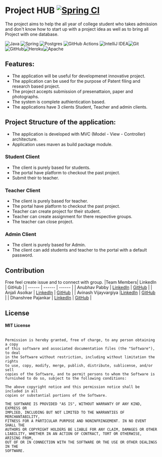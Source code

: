 # Project HUB [![Spring CI](https://github.com/avinash14022002/ProjectHub-Backend/actions/workflows/maven.yml/badge.svg)](https://github.com/avinash14022002/ProjectHub-Backend/actions/workflows/android.yml)
The project aims to help the all year of college student who takes admission and don't know how to start up with a project idea as well as to bring all Project with one database.

![Java](https://img.shields.io/badge/java-%23ED8B00.svg?style=for-the-badge&logo=java&logoColor=white) 	![Spring](https://img.shields.io/badge/spring-%236DB33F.svg?style=for-the-badge&logo=spring&logoColor=white) ![Postgres](https://img.shields.io/badge/postgres-%23316192.svg?style=for-the-badge&logo=postgresql&logoColor=white) ![GitHub Actions](https://img.shields.io/badge/githubactions-%232671E5.svg?style=for-the-badge&logo=githubactions&logoColor=white) ![IntelliJ IDEA](https://img.shields.io/badge/IntelliJIDEA-000000.svg?style=for-the-badge&logo=intellij-idea&logoColor=white)![Git](https://img.shields.io/badge/git-%23F05033.svg?style=for-the-badge&logo=git&logoColor=white)	![GitHub](https://img.shields.io/badge/github-%23121011.svg?style=for-the-badge&logo=github&logoColor=white)![Heroku](https://img.shields.io/badge/heroku-%23430098.svg?style=for-the-badge&logo=heroku&logoColor=white)![Apache](https://img.shields.io/badge/apache-%23D42029.svg?style=for-the-badge&logo=apache&logoColor=white)

## Features:
- The application will be useful for developmenet innovative project.
- The application can be used for the purpose of Patent filing and research based project.
- The project accepts submission of presenattaion, paper and photographs.
- The system is complete authientication based.
- The applications have 3 clients Student, Teacher and admin clients.

## Project Structure of the application:
- The application is developed with MVC (Model - View - Controller) architecture.
- Application uses maven as build package module.

### Student Client
- The client is purely based for students.
- The portal have platform to checkout the past project.
- Submit their to teacher.

### Teacher Client
- The client is purely based for teacher.
- The portal have platform to checkout the past project.
- Teacher can create project for their student.
- Teacher can create assignment for there respective groups.
- The teacher can close project.

### Admin Client
- The client is purely based for Admin.
- The client can add students and teacher to the portal with a default password.

## Contribution
Free feel create issue and to connect with group.
|Team Members| LinkedIn | GitHub |
| ------ | ------ | ------ |
| Anubhav Pabby | [LinkedIn](https://www.linkedin.com/in/anubhav-pabby-657a36161/) | [GitHub](https://github.com/AnubhavPabby) |
| Anjali Asolkar | [LinkedIn](https://www.linkedin.com/in/anjali-asolkar/) | [GitHub](https://github.com/amethyst-39) |
| Avinash Vijayvargiya |[LinkedIn](https://www.linkedin.com/in/avinash14022002/) | [GitHub](https://github.com/avinash14022002) |
| Dhanshree Pajankar | [LinkedIn](https://www.linkedin.com/in/dhanshree-pajankar-74105b1a0/) | [GitHub](https://github.com/dhanshreep18) |

## License
#### MIT License
```Copyright (c) 2021 Avinash Vijayvargiya

Permission is hereby granted, free of charge, to any person obtaining a copy
of this software and associated documentation files (the "Software"), to deal
in the Software without restriction, including without limitation the rights
to use, copy, modify, merge, publish, distribute, sublicense, and/or sell
copies of the Software, and to permit persons to whom the Software is
furnished to do so, subject to the following conditions:

The above copyright notice and this permission notice shall be included in all
copies or substantial portions of the Software.

THE SOFTWARE IS PROVIDED "AS IS", WITHOUT WARRANTY OF ANY KIND, EXPRESS OR
IMPLIED, INCLUDING BUT NOT LIMITED TO THE WARRANTIES OF MERCHANTABILITY,
FITNESS FOR A PARTICULAR PURPOSE AND NONINFRINGEMENT. IN NO EVENT SHALL THE
AUTHORS OR COPYRIGHT HOLDERS BE LIABLE FOR ANY CLAIM, DAMAGES OR OTHER
LIABILITY, WHETHER IN AN ACTION OF CONTRACT, TORT OR OTHERWISE, ARISING FROM,
OUT OF OR IN CONNECTION WITH THE SOFTWARE OR THE USE OR OTHER DEALINGS IN THE
SOFTWARE.



